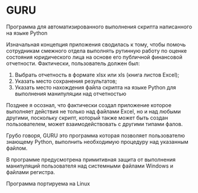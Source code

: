 # GURU

Программа для автоматизированного выполнения скрипта написанного на языке Python

Изначальная концепция приложения сводилась к тому, чтобы помочь сотрудникам смежного отдела выполнять рутинную работу по оценке состояния юридического лица на основе его публичной финансовой отчетности. 
Фактически, пользователь должен был:
1. Выбрать отчетность в формате xlsx или xls (книга листов Excel);
2. Указать место сохранения результатов;
3. Указать место нахождения файла скрипта на языке Python для выполнения манипуляции над отчетностью

Позднее я осознал, что фактически создал приложение которое выполняет действия не только над файлами Excel, но и над любыми другими, поскольку скрипт, который также может быть создан пользователем, может взаимодействовать с другими типами фалов.

Грубо говоря, GURU это программа которая позволяет пользователю знающему Python, выполнить необходимую процедуру над указанным файлом.

В программе предусмотрена примитивная защита от выполнения манипуляций пользователя над системными файлами Windows и файлами регистра.

Программа портируема на Linux